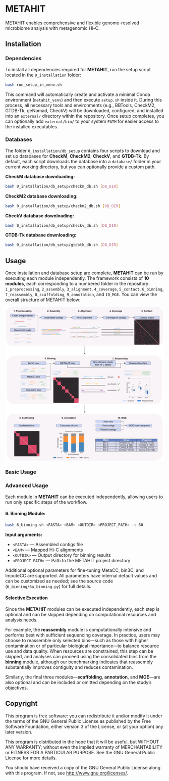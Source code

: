 # METAHIT
METAHIT enables comprehensive and flexible genome-resolved microbiome analysis with metagenomic Hi-C.

## Installation
### Dependencies
To install all dependencies required for **METAHIT**, run the setup script located in the `0_installation` folder:

```bash
bash run_setup_in_venv.sh
```

This command will automatically create and activate a minimal Conda environment (`metahit_venv`) and then execute `setup.sh` inside it. During this process, all necessary tools and environments (e.g., BBTools, CheckM2, GTDB-Tk, geNomad, CheckV) will be downloaded, configured, and installed into an `external/` directory within the repository. Once setup completes, you can optionally add `external/bin/` to your system `PATH` for easier access to the installed executables.

### Databases
The folder `0_installation/db_setup` contains four scripts to download and set up databases for **CheckM**, **CheckM2**, **CheckV**, and **GTDB-Tk**. By default, each script downloads the database into a `database/` folder in your current working directory, but you can optionally provide a custom path.

**CheckM database downloading:**  
```bash
bash 0_installation/db_setup/checkm_db.sh [DB_DIR]
```

**CheckM2 database downloading:**  
```bash
bash 0_installation/db_setup/checkm2_db.sh [DB_DIR]
```

**CheckV database downloading:**  
```bash
bash 0_installation/db_setup/checkv_db.sh [DB_DIR]
```

**GTDB-Tk database downloading:**  
```bash
bash 0_installation/db_setup/gtdbtk_db.sh [DB_DIR]
```

## Usage
Once installation and database setup are complete, **METAHIT** can be run by executing each module independently. The framework consists of **10 modules**, each corresponding to a numbered folder in the repository: `1_preprocessing`, `2_assembly`, `3_alignment`, `4_coverage`, `5_contact`, `6_binning`, `7_reassembly`, `8_scaffolding`, `9_annotation`, and `10_MGE`. You can view the overall structure of METAHIT below:

![METAHIT overview](images/Metahit_Overview.png)

### Basic Usage

### Advanced Usage
Each module in **METAHIT** can be executed independently, allowing users to run only specific steps of the workflow. 

#### 6. Binning Module:
```bash
bash 6_binning.sh <FASTA> <BAM> <OUTDIR> <PROJECT_PATH> -t 80
```

**Input arguments:**
- `<FASTA>` — Assembled contigs file  
- `<BAM>` — Mapped Hi-C alignments  
- `<OUTDIR>` — Output directory for binning results  
- `<PROJECT_PATH>` — Path to the METAHIT project directory

Additional optional parameters for fine-tuning MetaCC, bin3C, and ImputeCC are supported. All parameters have internal default values and can be customized as needed; see the source code (`6_binning/6a_binning.py`) for full details.

#### Selective Execution
Since the **METAHIT** modules can be executed independently, each step is optional and can be skipped depending on computational resources and analysis needs.

For example, the **reassembly** module is computationally intensive and performs best with sufficient sequencing coverage. In practice, users may choose to reassemble only selected bins—such as those with higher contamination or of particular biological importance—to balance resource use and data quality. When resources are constrained, this step can be skipped, and analyses can proceed using the consolidated bins from the **binning** module, although our benchmarking indicates that reassembly substantially improves contiguity and reduces contamination.

Similarly, the final three modules—**scaffolding**, **annotation**, and **MGE**—are also optional and can be included or omitted depending on the study’s objectives.

## Copyright
This program is free software: you can redistribute it and/or modify it under the terms of the GNU General Public License as published by the Free Software Foundation, either version 3 of the License, or (at your option) any later version.

This program is distributed in the hope that it will be useful, but WITHOUT ANY WARRANTY; without even the implied warranty of MERCHANTABILITY or FITNESS FOR A PARTICULAR PURPOSE. See the GNU General Public License for more details.

You should have received a copy of the GNU General Public License along with this program. If not, see http://www.gnu.org/licenses/.






























